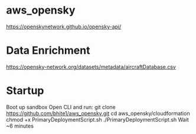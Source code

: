 # aws_opensky

https://openskynetwork.github.io/opensky-api/

# Data Enrichment

https://opensky-network.org/datasets/metadata/aircraftDatabase.csv

# Startup

Boot up sandbox
Open CLI and run: 
    git clone https://github.com/bhite1/aws_opensky.git
    cd aws_opensky/cloudformation
    chmod +x PrimaryDeploymentScript.sh
    ./PrimaryDeploymentScript.sh
Wait ~6 minutes